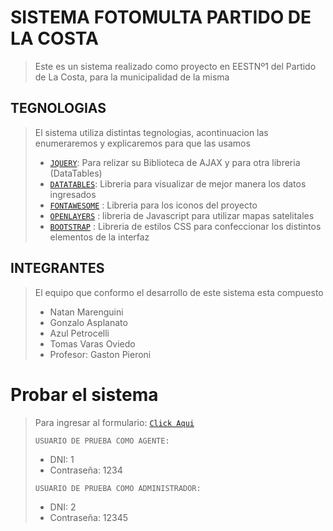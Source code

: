 # SISTEMA FOTOMULTA PARTIDO DE LA COSTA
> Este es un sistema realizado como proyecto en EESTNº1 del Partido de La Costa, para la municipalidad de la misma
## TEGNOLOGIAS
> El sistema utiliza distintas tegnologias, acontinuacion las enumeraremos y explicaremos para que las usamos
> - [`JQUERY`](https://jquery.com): Para relizar su Biblioteca de AJAX y para otra libreria (DataTables)
> - [`DATATABLES`](https://datatables.net): Libreria para visualizar de mejor manera los datos ingresados
> - [`FONTAWESOME`](https://fontawesome.com) : Libreria para los iconos del proyecto
> - [`OPENLAYERS`](https://openlayers.org) : libreria de Javascript para utilizar mapas satelitales
> - [`BOOTSTRAP`](https://getbootstrap.com) : Libreria de estilos CSS para confeccionar los distintos elementos de la interfaz
## INTEGRANTES
>El equipo que conformo el desarrollo de este sistema esta compuesto
> - Natan Marenguini
> - Gonzalo Asplanato
> - Azul Petrocelli
> - Tomas Varas Oviedo
> - Profesor: Gaston Pieroni
# Probar el sistema
> Para ingresar al formulario: [`Click Aqui`](https://proyecto-multa.000webhostapp.com/)
> 
> `USUARIO DE PRUEBA COMO AGENTE: `
>  - DNI: 1
>  - Contraseña: 1234
> 
> `USUARIO DE PRUEBA COMO ADMINISTRADOR: ` 
>  - DNI: 2
>  - Contraseña: 12345
> 
